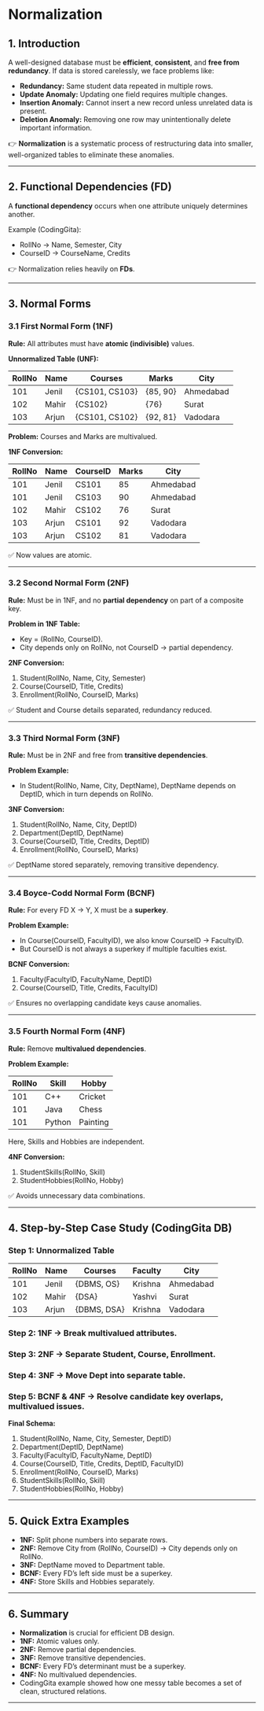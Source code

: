 # Normalization

## 1. Introduction

A well-designed database must be **efficient**, **consistent**, and **free from redundancy**. If data is stored carelessly, we face problems like:

* **Redundancy:** Same student data repeated in multiple rows.
* **Update Anomaly:** Updating one field requires multiple changes.
* **Insertion Anomaly:** Cannot insert a new record unless unrelated data is present.
* **Deletion Anomaly:** Removing one row may unintentionally delete important information.

👉 **Normalization** is a systematic process of restructuring data into smaller, well-organized tables to eliminate these anomalies.

---

## 2. Functional Dependencies (FD)

A **functional dependency** occurs when one attribute uniquely determines another.

Example (CodingGita):

* RollNo → Name, Semester, City
* CourseID → CourseName, Credits

👉 Normalization relies heavily on **FDs**.

---

## 3. Normal Forms

### 3.1 First Normal Form (1NF)

**Rule:** All attributes must have **atomic (indivisible)** values.

**Unnormalized Table (UNF):**

| RollNo | Name  | Courses        | Marks    | City      |
| ------ | ----- | -------------- | -------- | --------- |
| 101    | Jenil | {CS101, CS103} | {85, 90} | Ahmedabad |
| 102    | Mahir | {CS102}        | {76}     | Surat     |
| 103    | Arjun | {CS101, CS102} | {92, 81} | Vadodara  |

**Problem:** Courses and Marks are multivalued.

**1NF Conversion:**

| RollNo | Name  | CourseID | Marks | City      |
| ------ | ----- | -------- | ----- | --------- |
| 101    | Jenil | CS101    | 85    | Ahmedabad |
| 101    | Jenil | CS103    | 90    | Ahmedabad |
| 102    | Mahir | CS102    | 76    | Surat     |
| 103    | Arjun | CS101    | 92    | Vadodara  |
| 103    | Arjun | CS102    | 81    | Vadodara  |

✅ Now values are atomic.

---

### 3.2 Second Normal Form (2NF)

**Rule:** Must be in 1NF, and no **partial dependency** on part of a composite key.

**Problem in 1NF Table:**

* Key = (RollNo, CourseID).
* City depends only on RollNo, not CourseID → partial dependency.

**2NF Conversion:**

1. Student(RollNo, Name, City, Semester)
2. Course(CourseID, Title, Credits)
3. Enrollment(RollNo, CourseID, Marks)

✅ Student and Course details separated, redundancy reduced.

---

### 3.3 Third Normal Form (3NF)

**Rule:** Must be in 2NF and free from **transitive dependencies**.

**Problem Example:**

* In Student(RollNo, Name, City, DeptName), DeptName depends on DeptID, which in turn depends on RollNo.

**3NF Conversion:**

1. Student(RollNo, Name, City, DeptID)
2. Department(DeptID, DeptName)
3. Course(CourseID, Title, Credits, DeptID)
4. Enrollment(RollNo, CourseID, Marks)

✅ DeptName stored separately, removing transitive dependency.

---

### 3.4 Boyce-Codd Normal Form (BCNF)

**Rule:** For every FD X → Y, X must be a **superkey**.

**Problem Example:**

* In Course(CourseID, FacultyID), we also know CourseID → FacultyID.
* But CourseID is not always a superkey if multiple faculties exist.

**BCNF Conversion:**

1. Faculty(FacultyID, FacultyName, DeptID)
2. Course(CourseID, Title, Credits, FacultyID)

✅ Ensures no overlapping candidate keys cause anomalies.

---

### 3.5 Fourth Normal Form (4NF)

**Rule:** Remove **multivalued dependencies**.

**Problem Example:**

| RollNo | Skill  | Hobby    |
| ------ | ------ | -------- |
| 101    | C++    | Cricket  |
| 101    | Java   | Chess    |
| 101    | Python | Painting |

Here, Skills and Hobbies are independent.

**4NF Conversion:**

1. StudentSkills(RollNo, Skill)
2. StudentHobbies(RollNo, Hobby)

✅ Avoids unnecessary data combinations.

---

## 4. Step-by-Step Case Study (CodingGita DB)

### Step 1: Unnormalized Table

| RollNo | Name  | Courses     | Faculty | City      |
| ------ | ----- | ----------- | ------- | --------- |
| 101    | Jenil | {DBMS, OS}  | Krishna | Ahmedabad |
| 102    | Mahir | {DSA}       | Yashvi  | Surat     |
| 103    | Arjun | {DBMS, DSA} | Krishna | Vadodara  |

### Step 2: 1NF → Break multivalued attributes.

### Step 3: 2NF → Separate Student, Course, Enrollment.

### Step 4: 3NF → Move Dept into separate table.

### Step 5: BCNF & 4NF → Resolve candidate key overlaps, multivalued issues.

**Final Schema:**

1. Student(RollNo, Name, City, Semester, DeptID)
2. Department(DeptID, DeptName)
3. Faculty(FacultyID, FacultyName, DeptID)
4. Course(CourseID, Title, Credits, DeptID, FacultyID)
5. Enrollment(RollNo, CourseID, Marks)
6. StudentSkills(RollNo, Skill)
7. StudentHobbies(RollNo, Hobby)

---

## 5. Quick Extra Examples

* **1NF:** Split phone numbers into separate rows.
* **2NF:** Remove City from (RollNo, CourseID) → City depends only on RollNo.
* **3NF:** DeptName moved to Department table.
* **BCNF:** Every FD’s left side must be a superkey.
* **4NF:** Store Skills and Hobbies separately.

---

## 6. Summary

* **Normalization** is crucial for efficient DB design.
* **1NF:** Atomic values only.
* **2NF:** Remove partial dependencies.
* **3NF:** Remove transitive dependencies.
* **BCNF:** Every FD’s determinant must be a superkey.
* **4NF:** No multivalued dependencies.
* CodingGita example showed how one messy table becomes a set of clean, structured relations.

---
